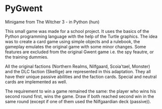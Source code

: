 # PyGwent
Minigame from The Witcher 3 - in Python (hun)

This small game was made for a school project. It uses the basics of the Python programming language with the help of the Turtle graphics. The idea was to create a card game using simple objects and a rulebook, the gameplay emulates the original game with some minor changes. Some features are excluded from the original Gwent game i.e. the spy feautre, or the training dummies.

All the original factions (Northern Realms, Nilfgaard, Scoia'tael, Monster) and the DLC faction (Skellige) are represented in this adaptation. They all have their unique passive abilities and the faction cards. Special and neutral cards are implemented as well.

The requirement to win a game remained the same: the player who wins his second round first, wins the game. Draw if both reached second win in the same round (except if one of them used the Nilfgaardian deck (passive)).
